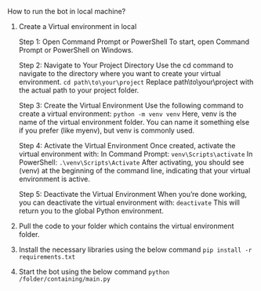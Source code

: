 How to run the bot in local machine?
1. Create a Virtual environment in local

    Step 1: Open Command Prompt or PowerShell
    To start, open Command Prompt or PowerShell on Windows.

    Step 2: Navigate to Your Project Directory
    Use the cd command to navigate to the directory where you want to create your virtual environment.
    ```cd path\to\your\project```
    Replace path\to\your\project with the actual path to your project folder.

    Step 3: Create the Virtual Environment
    Use the following command to create a virtual environment:
    ```python -m venv venv```
    Here, venv is the name of the virtual environment folder. You can name it something else if you prefer (like myenv), but venv is commonly used.

    Step 4: Activate the Virtual Environment
    Once created, activate the virtual environment with:
    In Command Prompt:
    ```venv\Scripts\activate```
    In PowerShell:
    ```.\venv\Scripts\Activate```
    After activating, you should see (venv) at the beginning of the command line, indicating that your virtual environment is active.

    Step 5: Deactivate the Virtual Environment
    When you’re done working, you can deactivate the virtual environment with:
    ```deactivate```
    This will return you to the global Python environment.
2. Pull the code to your folder which contains the virtual environment folder.
3. Install the necessary libraries using the below command
   ```pip install -r requirements.txt```
4. Start the bot using the below command
   ```python /folder/containing/main.py```






